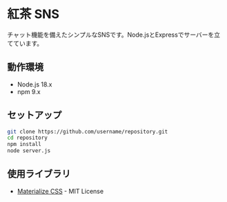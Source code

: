 # 紅茶 SNS

チャット機能を備えたシンプルなSNSです。Node.jsとExpressでサーバーを立てています。

## 動作環境

- Node.js 18.x
- npm 9.x

## セットアップ

```bash
git clone https://github.com/username/repository.git
cd repository
npm install
node server.js
```
## 使用ライブラリ

- [Materialize CSS](https://materializecss.com/) - MIT License
